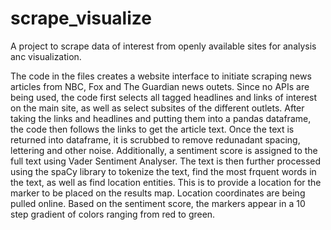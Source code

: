 # scrape_visualize
A project to scrape data of interest from openly available sites for analysis anc visualization. 

The code in the files creates a website interface to initiate scraping news articles from NBC, Fox and The Guardian news outets. Since no APIs are being used, the code first selects all tagged headlines and links of interest on the main site, as well as select subsites of the different outlets. After taking the links and headlines and putting them into a pandas dataframe, the code then follows the links to get the article text. 
Once the text is returned into dataframe, it is scrubbed to remove redunadant spacing, lettering and other noise. Additionally, a sentiment score is assigned to the full text using Vader Sentiment Analyser. 
The text is then further processed using the spaCy library to tokenize the text, find the most frquent words in the text, as well as find location entities. This is to provide a location for the marker to be placed on the results map. Location coordinates are being pulled online. 
Based on the sentiment score, the markers appear in a 10 step gradient of colors ranging from red to green. 
